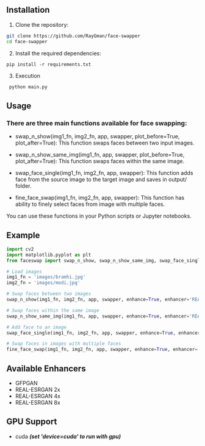 ## Installation

1. Clone the repository:

```bash
git clone https://github.com/RayGman/face-swapper
cd face-swapper
```

2. Install the required dependencies:

```pip
pip install -r requirements.txt
```

3. Execution

```python
 python main.py
```

## Usage

### There are three main functions available for face swapping:

- swap_n_show(img1_fn, img2_fn, app, swapper, plot_before=True, plot_after=True): This function swaps faces between two input images.

- swap_n_show_same_img(img1_fn, app, swapper, plot_before=True, plot_after=True): This function swaps faces within the same image.

- swap_face_single(img1_fn, img2_fn, app, swapper): This function adds face from the source image to the target image and saves in output/ folder.

- fine_face_swap(img1_fn, img2_fn, app, swapper): This function has ability to finely select faces from image with multiple faces.

You can use these functions in your Python scripts or Jupyter notebooks.

## Example

```python
import cv2
import matplotlib.pyplot as plt
from faceswap import swap_n_show, swap_n_show_same_img, swap_face_single

# Load images
img1_fn = 'images/bramhi.jpg'
img2_fn = 'images/modi.jpg'

# Swap faces between two images
swap_n_show(img1_fn, img2_fn, app, swapper, enhance=True, enhancer='REAL-ESRGAN 2x')

# Swap faces within the same image
swap_n_show_same_img(img1_fn, app, swapper, enhance=True, enhancer='REAL-ESRGAN 2x')

# Add face to an image
swap_face_single(img1_fn, img2_fn, app, swapper, enhance=True, enhancer='REAL-ESRGAN 2x', device="cpu")

# Swap faces in images with multiple faces
fine_face_swap(img1_fn, img2_fn, app, swapper, enhance=True, enhancer='REAL-ESRGAN 2x')
```

## Available Enhancers

- GFPGAN
- REAL-ESRGAN 2x
- REAL-ESRGAN 4x
- REAL-ESRGAN 8x

## GPU Support

- cuda
  **_(set 'device=cuda' to run with gpu)_**
